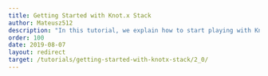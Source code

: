 ```yaml
---
title: Getting Started with Knot.x Stack
author: Mateusz512
description: "In this tutorial, we explain how to start playing with Knot.x using Stack. We will implement a RESTful API and expose it with the OpenAPI specification."
order: 100
date: 2019-08-07
layout: redirect
target: /tutorials/getting-started-with-knotx-stack/2_0/
---
```

